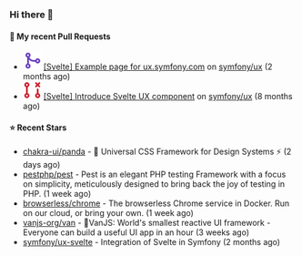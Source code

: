 ### Hi there 👋

#### 🔨 My recent Pull Requests

- ![](./assets/pr-merged.svg) [[Svelte] Example page for ux.symfony.com](https://github.com/symfony/ux/pull/795) on [symfony/ux](https://github.com/symfony/ux) (2 months ago)
- ![](./assets/pr-closed.svg) [[Svelte] Introduce Svelte UX component](https://github.com/symfony/ux/pull/498) on [symfony/ux](https://github.com/symfony/ux) (8 months ago)

#### ⭐ Recent Stars

- [chakra-ui/panda](https://github.com/chakra-ui/panda) - 🐼 Universal CSS Framework for Design Systems ⚡️ (2 days ago)
- [pestphp/pest](https://github.com/pestphp/pest) - Pest is an elegant PHP testing Framework with a focus on simplicity, meticulously designed to bring back the joy of testing in PHP. (1 week ago)
- [browserless/chrome](https://github.com/browserless/chrome) - The browserless Chrome service in Docker. Run on our cloud, or bring your own. (1 week ago)
- [vanjs-org/van](https://github.com/vanjs-org/van) - 🍦VanJS: World&#39;s smallest reactive UI framework - Everyone can build a useful UI app in an hour (3 weeks ago)
- [symfony/ux-svelte](https://github.com/symfony/ux-svelte) - Integration of Svelte in Symfony (2 months ago)